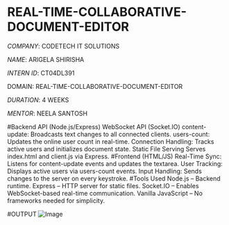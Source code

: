 # REAL-TIME-COLLABORATIVE-DOCUMENT-EDITOR

*COMPANY*: CODETECH IT SOLUTIONS

*NAME*: ARIGELA SHIRISHA

*INTERN ID*: CT04DL391

DOMAIN: REAL-TIME-COLLABORATIVE-DOCUMENT-EDITOR 

*DURATION*: 4 WEEKS

*MENTOR*: NEELA SANTOSH

#Backend API (Node.js/Express)
WebSocket API (Socket.IO)
content-update: Broadcasts text changes to all connected clients.
users-count: Updates the online user count in real-time.
Connection Handling: Tracks active users and initializes document state.
Static File Serving
Serves index.html and client.js via Express.
#Frontend (HTML/JS)
Real-Time Sync: Listens for content-update events and updates the textarea.
User Tracking: Displays active users via users-count events.
Input Handling: Sends changes to the server on every keystroke.
#Tools Used
Node.js – Backend runtime.
Express – HTTP server for static files.
Socket.IO – Enables WebSocket-based real-time communication.
Vanilla JavaScript – No frameworks needed for simplicity.

#OUTPUT
![Image](https://github.com/user-attachments/assets/bf8fb943-be1b-4a83-b4f7-1b4bde2438e1)

